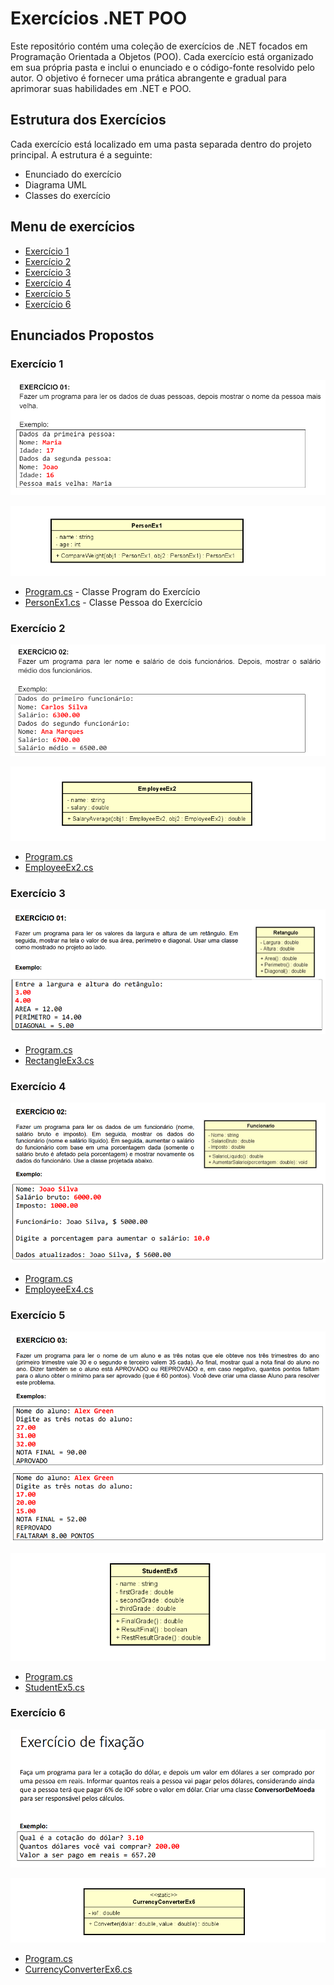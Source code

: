 # Exercícios .NET POO

Este repositório contém uma coleção de exercícios de .NET focados em Programação Orientada a Objetos (POO). Cada exercício está organizado em sua própria pasta e inclui o enunciado e o código-fonte resolvido pelo autor. O objetivo é fornecer uma prática abrangente e gradual para aprimorar suas habilidades em .NET e POO.

## Estrutura dos Exercícios

Cada exercício está localizado em uma pasta separada dentro do projeto principal. A estrutura é a seguinte:

* Enunciado do exercício
* Diagrama UML
* Classes do exercício

## Menu de exercícios 

* [Exercício 1](#exercício-1)
* [Exercício 2](#exercício-2)
* [Exercício 3](#exercício-3)
* [Exercício 4](#exercício-4)
* [Exercício 5](#exercício-5)
* [Exercício 6](#exercício-6)



## Enunciados Propostos 

### Exercício 1

![Enunciado do Exercício 1](./Image/exePOO1.png)

![Diagrama do Exercício 1](./Image/UMLex1.png)

* [Program.cs](./OrientacaoObjetos.NET/ProgramPOO1.cs) - Classe Program do Exercício
* [PersonEx1.cs](./OrientacaoObjetos.NET/PersonEx1.cs) - Classe Pessoa do Exercício


### Exercício 2

![Enunciado do Exercício 2](./Image/exePOO2.png)

![Diagrama do Exercício 2](./Image/UMLex2.png)

* [Program.cs](./POO.NET02/ProgramPOO2.cs) 
* [EmployeeEx2.cs](./POO.NET02/EmployeeEx2.cs)

### Exercício 3

![Enunciado do Exercício 3](./Image/exePOO3.png)

* [Program.cs](./POO.NET03/ProgramPOO3.cs) 
* [RectangleEx3.cs](./POO.NET03/RectangleEx3.cs)

### Exercício 4

![Enunciado do Exercício 4](./Image/exePOO4.png)

* [Program.cs](./POO.NET4/ProgramPOO4.cs) 
* [EmployeeEx4.cs](./POO.NET4/EmployeeEx4.cs)

### Exercício 5

![Enunciado do Exercício 5](./Image/exePOO5.png)

![Diagrama do Exercício 5](./Image/UMLex5.png)

* [Program.cs](./POO.NET05/ProgramPOO5.cs) 
* [StudentEx5.cs](./POO.NET05/StudentEx5.cs)

### Exercício 6

![Enunciado do Exercício 6](./Image/exePOO6.png)

![Diagrama do Exercício 6](./Image/UMLex6.png)

* [Program.cs](./POO.NET06/ProgramPOO6.cs) 
* [CurrencyConverterEx6.cs](./POO.NET06/CurrencyConverterEx6.cs)



